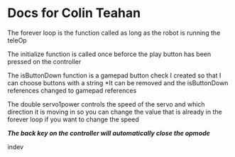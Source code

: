 # Docs for Colin Teahan

The forever loop is the function called as long as the robot is running the teleOp

The initialize function is called once beforce the play button has been pressed on the controller 

The isButtonDown function is a gamepad button check I created so that I can choose buttons with a string *It can be removed and the isButtonDown references changed to gamepad references

The double servo1power controls the speed of the servo and which direction it is moving in so you can change the value that is already in the forever loop if you want to change the speed

***The back key on the controller will automatically close the opmode***

indev
